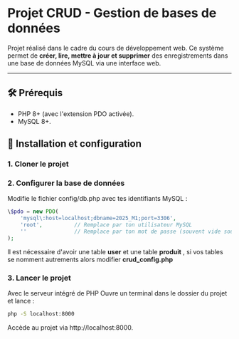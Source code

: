 # Projet CRUD - Gestion de bases de données

Projet réalisé dans le cadre du cours de développement web. Ce système permet de **créer, lire, mettre à jour et supprimer** des enregistrements dans une base de données MySQL via une interface web.

---

## 🛠 **Prérequis**
- PHP 8+ (avec l'extension PDO activée).
- MySQL 8+.

## 🚀 **Installation et configuration**

### **1. Cloner le projet**

### **2. Configurer la base de données**
Modifie le fichier config/db.php avec tes identifiants MySQL :
```php
\$pdo = new PDO(
    'mysql\:host=localhost;dbname=2025_M1;port=3306',
    'root',          // Remplace par ton utilisateur MySQL
    ''               // Remplace par ton mot de passe (souvent vide sous XAMPP)
);
```
Il est nécessaire d'avoir une table **user** et une table **produit** , si vos tables se nomment autrements alors modifier **crud_config.php**

### 3. Lancer le projet
Avec le serveur intégré de PHP
Ouvre un terminal dans le dossier du projet et lance :
```bash
php -S localhost:8000
```
Accède au projet via http://localhost:8000.

